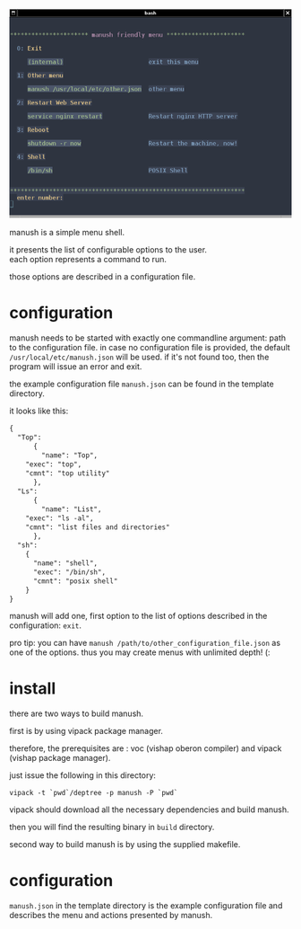 
![](menu.png)

manush is a simple menu shell.

it presents the list of configurable options to the user.  
each option represents a command to run.  

those options are described in a configuration file.

configuration
=============

manush needs to be started with exactly one commandline argument: path to the configuration file. in case no configuration file is provided, the default `/usr/local/etc/manush.json` will be used. if it's not found too, then the program will issue an error and exit.


the example configuration file `manush.json` can be found in the template directory.

it looks like this:

```
{
  "Top":
      {
        "name": "Top",
	"exec": "top",
	"cmnt": "top utility"
      },
  "Ls":
      {
        "name": "List",
	"exec": "ls -al",
	"cmnt": "list files and directories"
      },
  "sh":
    {
      "name": "shell",
      "exec": "/bin/sh",
      "cmnt": "posix shell"
    }
}

```

manush will add one, first option to the list of options described in the configuration: `exit`.

pro tip: you can have `manush /path/to/other_configuration_file.json` as one of the options. thus you may create menus with unlimited depth! (:

install
============

there are two ways to build manush.

first is by using vipack package manager.

therefore, the prerequisites are : voc (vishap oberon compiler) and vipack (vishap package manager).

just issue the following in this directory:

```
vipack -t `pwd`/deptree -p manush -P `pwd`
```

vipack should download all the necessary dependencies and build manush.

then you will find the resulting binary in `build` directory.

second way to build manush is by using the supplied makefile.

configuration
=============

`manush.json` in the template directory is the example configuration file and describes the menu and actions presented by manush.
